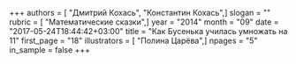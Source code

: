 +++
authors = [ "Дмитрий Кохась", "Константин Кохась",]
slogan = ""
rubric = [ "Математические сказки",]
year = "2014"
month = "09"
date = "2017-05-24T18:44:42+03:00"
title = "Как Бусенька училась умножать на 11"
first_page = "18"
illustrators = [ "Полина Царёва",]
npages = "5"
in_sample = false
+++
